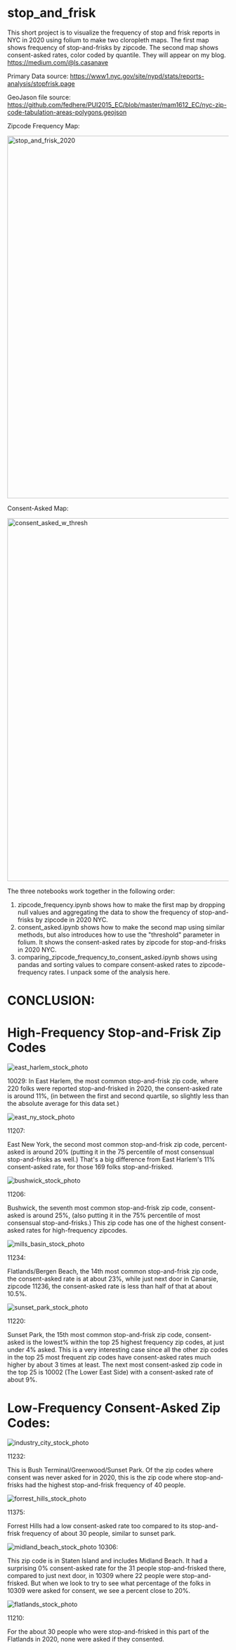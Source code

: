 # stop_and_frisk
 
This short project is to visualize the frequency of stop and frisk reports in NYC in 2020 using 
folium to make two cloropleth maps. The first map shows frequency of stop-and-frisks by zipcode. 
The second map shows consent-asked rates, color coded by quantile. They will appear on my blog. 
https://medium.com/@ls.casanave
 
Primary Data source: https://www1.nyc.gov/site/nypd/stats/reports-analysis/stopfrisk.page
 
GeoJason file source: https://github.com/fedhere/PUI2015_EC/blob/master/mam1612_EC/nyc-zip-code-tabulation-areas-polygons.geojson


Zipcode Frequency Map: 

<img width="823" alt="stop_and_frisk_2020" src="https://user-images.githubusercontent.com/8728172/164055225-1f9febe6-f40a-46e6-8a08-b3dcc94b7d7c.png">


Consent-Asked Map: 

<img width="824" alt="consent_asked_w_thresh" src="https://user-images.githubusercontent.com/8728172/164986742-298a3cd1-a685-42a4-a1bf-b09fd31c232c.png">

The three notebooks work together in the following order:
1) zipcode_frequency.ipynb shows how to make the first map by dropping null values and aggregating the data to show the frequency of stop-and-frisks by zipcode in 2020 NYC. 
2) consent_asked.ipynb shows how to make the second map using similar methods, but also introduces how to use the "threshold" parameter in folium. It shows the consent-asked rates by zipcode for stop-and-frisks in 2020 NYC. 
3) comparing_zipcode_frequency_to_consent_asked.ipynb shows using pandas and sorting values to compare consent-asked rates to zipcode-frequency rates. I unpack some of the analysis here. 

# CONCLUSION:

# High-Frequency Stop-and-Frisk Zip Codes

![east_harlem_stock_photo](https://user-images.githubusercontent.com/8728172/164987246-6a80f2ca-fcb1-4761-a909-74662e30eedc.jpg)

10029:
In East Harlem, the most common stop-and-frisk zip code, where 220 folks were reported stop-and-frisked in 2020, the consent-asked rate is around 11%, (in between the first and second quartile, so slightly less than the absolute average for this data set.)


![east_ny_stock_photo](https://user-images.githubusercontent.com/8728172/164987252-bc09b300-61a8-4d2a-bd0d-fefe28dac3a2.jpg)

11207:

East New York, the second most common stop-and-frisk zip code, percent-asked is around 20% (putting it in the 75 percentile of most consensual stop-and-frisks as well.) That's a big difference from East Harlem's 11% consent-asked rate, for those 169 folks stop-and-frisked. 


![bushwick_stock_photo](https://user-images.githubusercontent.com/8728172/164987266-e586b94c-5b30-410e-a5f3-cadcfb150034.jpg)

11206:

Bushwick, the seventh most common stop-and-frisk zip code, consent-asked is around 25%, (also putting it in the 75% percentile of most consensual stop-and-frisks.) This zip code has one of the highest consent-asked rates for high-frequency zipcodes. 


![mills_basin_stock_photo](https://user-images.githubusercontent.com/8728172/164987278-d23ffc1c-9c26-4022-8816-92457edbbe84.jpg)

11234:

Flatlands/Bergen Beach, the 14th most common stop-and-frisk zip code, the consent-asked rate is at about 23%, while just next door in Canarsie, zipcode 11236, the consent-asked rate is less than half of that at about 10.5%. 


![sunset_park_stock_photo](https://user-images.githubusercontent.com/8728172/164987289-57675efe-878e-4d00-8682-d7655dd8333a.jpg)

11220:

Sunset Park, the 15th most common stop-and-frisk zip code, consent-asked is the lowest% within the top 25 highest frequency zip codes, at just under 4% asked. This is a very interesting case since all the other zip codes in the top 25 most frequent zip codes have consent-asked rates much higher by about 3 times at least. The next most consent-asked zip code in the top 25 is 10002 (The Lower East Side) with a consent-asked rate of about 9%.

# Low-Frequency Consent-Asked Zip Codes:

![industry_city_stock_photo](https://user-images.githubusercontent.com/8728172/164987298-11b658cc-01de-4f29-8126-9e22acf60a34.jpg)

11232:

This is Bush Terminal/Greenwood/Sunset Park. Of the zip codes where consent was never asked for in 2020, this is the zip code where stop-and-frisks had the highest stop-and-frisk frequency of 40 people. 


![forrest_hills_stock_photo](https://user-images.githubusercontent.com/8728172/164987308-2f0aedbb-8c15-4345-b4dc-15449fe47800.jpg)

11375:

Forrest Hills had a low consent-asked rate too compared to its stop-and-frisk frequency of about 30 people, similar to sunset park.


![midland_beach_stock_photo](https://user-images.githubusercontent.com/8728172/164987320-d655f601-35a7-48af-983c-0834136e7b16.jpg)
10306:

This zip code is in Staten Island and includes Midland Beach. It had a surprising 0% consent-asked rate for the 31 people stop-and-frisked there, compared to just next door, in 10309 where 22 people were stop-and-frisked. But when we look to try to see what percentage of the folks in 10309 were asked for consent, we see a percent close to 20%.

![flatlands_stock_photo](https://user-images.githubusercontent.com/8728172/164987332-0216b01f-0fe0-4e91-8f8c-12d3527e61ce.jpg)

11210:

For the about 30 people who were stop-and-frisked in this part of the Flatlands in 2020, none were asked if they consented.
